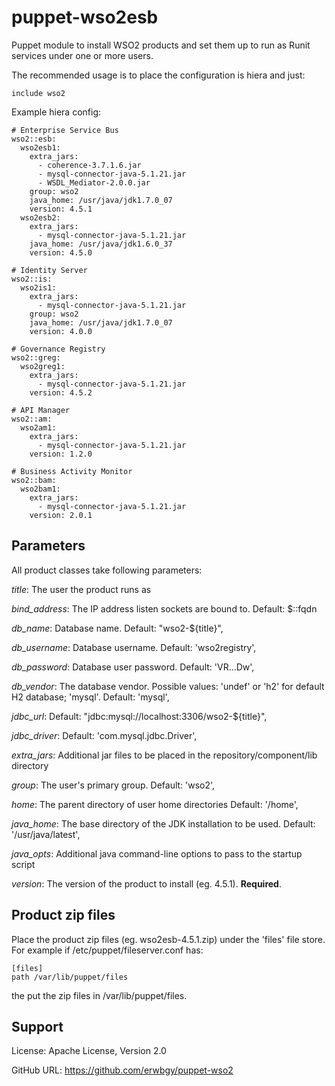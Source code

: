 # puppet-wso2esb

Puppet module to install WSO2 products and set them up to run as Runit services
under one or more users.

The recommended usage is to place the configuration is hiera and just:

    include wso2

Example hiera config:

    # Enterprise Service Bus
    wso2::esb:
      wso2esb1:
        extra_jars:
          - coherence-3.7.1.6.jar
          - mysql-connector-java-5.1.21.jar
          - WSDL_Mediator-2.0.0.jar
        group: wso2
        java_home: /usr/java/jdk1.7.0_07
        version: 4.5.1
      wso2esb2:
        extra_jars:
          - mysql-connector-java-5.1.21.jar
        java_home: /usr/java/jdk1.6.0_37
        version: 4.5.0
    
    # Identity Server
    wso2::is:
      wso2is1:
        extra_jars:
          - mysql-connector-java-5.1.21.jar
        group: wso2
        java_home: /usr/java/jdk1.7.0_07
        version: 4.0.0
    
    # Governance Registry
    wso2::greg:
      wso2greg1:
        extra_jars:
          - mysql-connector-java-5.1.21.jar
        version: 4.5.2
    
    # API Manager
    wso2::am:
      wso2am1:
        extra_jars:
          - mysql-connector-java-5.1.21.jar
        version: 1.2.0
    
    # Business Activity Monitor
    wso2::bam:
      wso2bam1:
        extra_jars:
          - mysql-connector-java-5.1.21.jar
        version: 2.0.1

## Parameters

All product classes take following parameters:

*title*: The user the product runs as

*bind_address*: The IP address listen sockets are bound to. Default: $::fqdn

*db_name*: Database name. Default: "wso2-${title}",

*db_username*: Database username. Default: 'wso2registry',

*db_password*: Database user password. Default: 'VR...Dw',

*db_vendor*: The database vendor. Possible values: 'undef' or 'h2' for default H2 database; 'mysql'. Default: 'mysql',

*jdbc_url*: Default: "jdbc:mysql://localhost:3306/wso2-${title}",

*jdbc_driver*: Default: 'com.mysql.jdbc.Driver',

*extra_jars*: Additional jar files to be placed in the repository/component/lib directory

*group*: The user's primary group. Default: 'wso2',

*home*: The parent directory of user home directories Default: '/home',

*java_home*: The base directory of the JDK installation to be used. Default: '/usr/java/latest',

*java_opts*: Additional java command-line options to pass to the startup script

*version*: The version of the product to install (eg. 4.5.1). **Required**.

## Product zip files

Place the product zip files (eg. wso2esb-4.5.1.zip) under the 'files' file store.  For example if /etc/puppet/fileserver.conf has:

    [files]
    path /var/lib/puppet/files

the put the zip files in /var/lib/puppet/files.

## Support

License: Apache License, Version 2.0

GitHub URL: https://github.com/erwbgy/puppet-wso2
